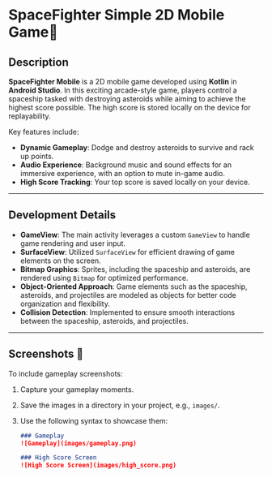 # SpaceFighter Simple 2D Mobile Game🚀

## Description

**SpaceFighter Mobile** is a 2D mobile game developed using **Kotlin** in **Android Studio**. In this exciting arcade-style game, players control a spaceship tasked with destroying asteroids while aiming to achieve the highest score possible. The high score is stored locally on the device for replayability.

Key features include:

- **Dynamic Gameplay**: Dodge and destroy asteroids to survive and rack up points.
- **Audio Experience**: Background music and sound effects for an immersive experience, with an option to mute in-game audio.
- **High Score Tracking**: Your top score is saved locally on your device.

---

## Development Details

- **GameView**: The main activity leverages a custom `GameView` to handle game rendering and user input.
- **SurfaceView**: Utilized `SurfaceView` for efficient drawing of game elements on the screen.
- **Bitmap Graphics**: Sprites, including the spaceship and asteroids, are rendered using `Bitmap` for optimized performance.
- **Object-Oriented Approach**: Game elements such as the spaceship, asteroids, and projectiles are modeled as objects for better code organization and flexibility.
- **Collision Detection**: Implemented to ensure smooth interactions between the spaceship, asteroids, and projectiles.

---

## Screenshots 📸

To include gameplay screenshots:

1. Capture your gameplay moments.
2. Save the images in a directory in your project, e.g., `images/`.
3. Use the following syntax to showcase them:

   ```markdown
   ### Gameplay
   ![Gameplay](images/gameplay.png)

   ### High Score Screen
   ![High Score Screen](images/high_score.png)
